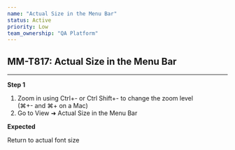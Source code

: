 ```yaml
---
name: "Actual Size in the Menu Bar"
status: Active
priority: Low
team_ownership: "QA Platform"
---
```


## MM-T817: Actual Size in the Menu Bar

---

**Step 1**

1. Zoom in using Ctrl+- or Ctrl Shift+- to change the zoom level\
   (⌘+- and ⌘+ on a Mac)
2. Go to View ➜ Actual Size in the Menu Bar

**Expected**

Return to actual font size
